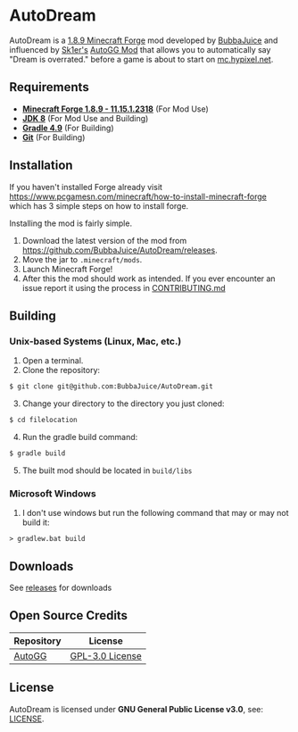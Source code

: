 # AutoDream 
AutoDream is a [1.8.9 Minecraft Forge](http://files.minecraftforge.net/maven/net/minecraftforge/forge/index_1.8.9.html) mod developed by [BubbaJuice](https://bubbajuice.github.io) and influenced by [Sk1er's](https://github.com/Sk1erLLC) [AutoGG Mod](https://github.com/Sk1erLLC/AutoGG) that allows you to automatically say "Dream is overrated." before a game is about to start on [mc.hypixel.net](https://hypixel.net). 
## Requirements 
- [**Minecraft Forge 1.8.9 - 11.15.1.2318**](http://files.minecraftforge.net/maven/net/minecraftforge/forge/index_1.8.9.html) (For Mod Use)
- [**JDK 8**](https://adoptopenjdk.net) (For Mod Use and Building)
- [**Gradle 4.9**](https://docs.gradle.org/4.9/userguide/installation.html) (For Building)
- [**Git**](https://git-scm.com/book/en/v2/Getting-Started-Installing-Git) (For Building)
## Installation
If you haven't installed Forge already visit https://www.pcgamesn.com/minecraft/how-to-install-minecraft-forge which has 3 simple steps on how to install forge.

Installing the mod is fairly simple.
1. Download the latest version of the mod from https://github.com/BubbaJuice/AutoDream/releases.
2. Move the jar to `.minecraft/mods`.
3. Launch Minecraft Forge!
4. After this the mod should work as intended. If you ever encounter an issue report it using the process in [CONTRIBUTING.md](CONTRIBUTING.md)
## Building
### Unix-based Systems (Linux, Mac, etc.)
1. Open a terminal.
2. Clone the repository:
```bash
$ git clone git@github.com:BubbaJuice/AutoDream.git
```
3. Change your directory to the directory you just cloned:
```bash
$ cd filelocation
```
4. Run the gradle build command:
```bash
$ gradle build
```
5. The built mod should be located in `build/libs`
### Microsoft Windows
1. I don't use windows but run the following command that may or may not build it:
```batch
> gradlew.bat build
``` 
## Downloads 
See [releases](https://github.com/BubbaJuice/AutoDream/releases) for downloads 
## Open Source Credits
Repository | License
------------ | -------------
[AutoGG](https://github.com/Sk1erLLC/AutoGG) | [GPL-3.0 License](https://github.com/Sk1erLLC/AutoGG/blob/master/LICENSE)
## License 
AutoDream is licensed under **GNU General Public License v3.0**, see: [LICENSE](LICENSE).